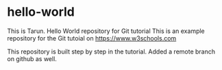 # hello-world
This is Tarun. Hello World repository for Git tutorial
This is an example repository for the Git tutoial on https://www.w3schools.com

This repository is built step by step in the tutorial.
Added a remote branch on github as well.
